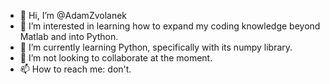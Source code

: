- 👋 Hi, I’m @AdamZvolanek
- 👀 I’m interested in learning how to expand my coding knowledge beyond Matlab and into Python.
- 🌱 I’m currently learning Python, specifically with its numpy library.
- 💞️ I’m not looking to collaborate at the moment.
- 📫 How to reach me: don't.

<!---
waddoo123/waddoo123 is a ✨ special ✨ repository because its `README.md` (this file) appears on your GitHub profile.
You can click the Preview link to take a look at your changes.
--->
